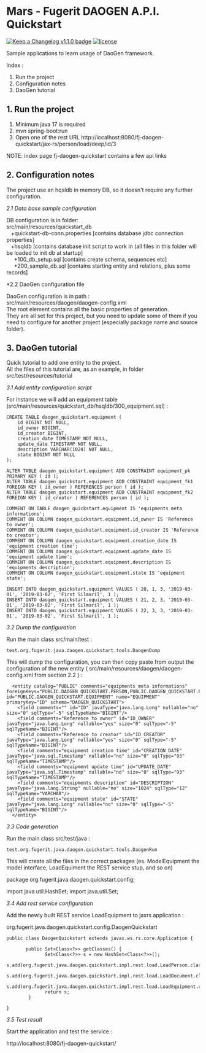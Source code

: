 # Mars - Fugerit DAOGEN A.P.I. Quickstart  

[![Keep a Changelog v1.1.0 badge](https://img.shields.io/badge/changelog-Keep%20a%20Changelog%20v1.1.0-%23E05735)](https://github.com/fugerit-org/fj-daogen-quickstart/blob/main/CHANGELOG.md) 
[![license](https://img.shields.io/badge/License-Apache%20License%202.0-teal.svg)](https://opensource.org/licenses/Apache-2.0)

Sample applications to learn usage of DaoGen framework.  

Index : 
1. Run the project
2. Configuration notes
3. DaoGen tutorial

## 1. Run the project ##

1. Minimum java 17 is required
2. mvn spring-boot:run
3. Open one of the rest URL http://localhost:8080/fj-daogen-quickstart/jax-rs/person/load/deep/id/3  

NOTE: index page fj-daogen-quickstart contains a few api links  


## 2. Configuration notes ##

The project use an hqsldb in memory DB, so it doesn't require any further configuration.  

*2.1 Data base sample configuration*

DB configuration is in folder:  
src/main/resources/quickstart_db  
&nbsp;&nbsp; +quickstart-db-conn.properties   [contains database jdbc connection properties]  
&nbsp;&nbsp; +hsqldb  [contains database init script to work in (all files in this folder will be loaded to init db at startup]  
&nbsp;&nbsp;&nbsp;&nbsp;	+100_db_setup.sql [contains create schema, sequences etc]  
&nbsp;&nbsp;&nbsp;&nbsp;	+200_sample_db.sql [contains starting entity and relations, plus some records]  

*2.2 DaoGen configuration file

DaoGen configuration is in path :    
src/main/resources/daogen/daogen-config.xml   
The root element contains all the basic properties of generation.    
They are all set for this project, but you need to update some of them if you need to configure for another project (especially package name and source folder).  


## 3. DaoGen tutorial ##

Quick tutorial to add one entity to the project.  
All the files of this tutorial are, as an example, in folder src/test/resources/tutorial  

*3.1 Add entity configuration script*

For instance we will add an equipment table (src/main/resources/quickstart_db/hsqldb/300_equipment.sql) :   

```
CREATE TABLE daogen_quickstart.equipment (
	id BIGINT NOT NULL,
	id_owner BIGINT,
	id_creator BIGINT,
	creation_date TIMESTAMP NOT NULL,
	update_date TIMESTAMP NOT NULL,
	description VARCHAR(1024) NOT NULL,
	state BIGINT NOT NULL
);

ALTER TABLE daogen_quickstart.equipment ADD CONSTRAINT equipment_pk PRIMARY KEY ( id );
ALTER TABLE daogen_quickstart.equipment ADD CONSTRAINT equipment_fk1 FOREIGN KEY ( id_owner ) REFERENCES person ( id );
ALTER TABLE daogen_quickstart.equipment ADD CONSTRAINT equipment_fk2 FOREIGN KEY ( id_creator ) REFERENCES person ( id );

COMMENT ON TABLE daogen_quickstart.equipment IS 'equipments meta informations';
COMMENT ON COLUMN daogen_quickstart.equipment.id_owner IS 'Reference to owner';
COMMENT ON COLUMN daogen_quickstart.equipment.id_creator IS 'Reference to creator';
COMMENT ON COLUMN daogen_quickstart.equipment.creation_date IS 'equipment creation time';
COMMENT ON COLUMN daogen_quickstart.equipment.update_date IS 'equipment update time';
COMMENT ON COLUMN daogen_quickstart.equipment.description IS 'equipments description';
COMMENT ON COLUMN daogen_quickstart.equipment.state IS 'equipment state';

INSERT INTO daogen_quickstart.equipment VALUES ( 20, 1, 3, '2019-03-01', '2019-03-02', 'First Silmaril', 1 );
INSERT INTO daogen_quickstart.equipment VALUES ( 21, 2, 3, '2019-03-01', '2019-03-02', 'First Silmaril', 1 );
INSERT INTO daogen_quickstart.equipment VALUES ( 22, 3, 3, '2019-03-01', '2019-03-02', 'First Silmaril', 1 );
```

*3.2 Dump the configuration*

Run the main class src/main/test : 

`test.org.fugerit.java.daogen.quickstart.tools.DaogenDump`

This will dump the configuration, you can then copy paste from output the configuration of the new entity ( src/main/resources/daogen/daogen-config.xml from section 2.2 ) : 

```
  <entity catalog="PUBLIC" comments="equipments meta informations" foreignKeys="PUBLIC.DAOGEN_QUICKSTART.PERSON,PUBLIC.DAOGEN_QUICKSTART.PERSON" id="PUBLIC.DAOGEN_QUICKSTART.EQUIPMENT" name="EQUIPMENT" primaryKey="ID" schema="DAOGEN_QUICKSTART">
    <field comments="" id="ID" javaType="java.lang.Long" nullable="no" size="0" sqlType="-5" sqlTypeName="BIGINT"/>
    <field comments="Reference to owner" id="ID_OWNER" javaType="java.lang.Long" nullable="yes" size="0" sqlType="-5" sqlTypeName="BIGINT"/>
    <field comments="Reference to creator" id="ID_CREATOR" javaType="java.lang.Long" nullable="yes" size="0" sqlType="-5" sqlTypeName="BIGINT"/>
    <field comments="equipment creation time" id="CREATION_DATE" javaType="java.sql.Timestamp" nullable="no" size="0" sqlType="93" sqlTypeName="TIMESTAMP"/>
    <field comments="equipment update time" id="UPDATE_DATE" javaType="java.sql.Timestamp" nullable="no" size="0" sqlType="93" sqlTypeName="TIMESTAMP"/>
    <field comments="equipments description" id="DESCRIPTION" javaType="java.lang.String" nullable="no" size="1024" sqlType="12" sqlTypeName="VARCHAR"/>
    <field comments="equipment state" id="STATE" javaType="java.lang.Long" nullable="no" size="0" sqlType="-5" sqlTypeName="BIGINT"/>
  </entity>
```


*3.3 Code generation*

Run the main class src/test/java :

`test.org.fugerit.java.daogen.quickstart.tools.DaogenRun`

This will create all the files in the correct packages (es. ModelEquipment the model interface, LoadEquiment the REST service stup, and so on)  


package org.fugerit.java.daogen.quickstart.config;

import java.util.HashSet;
import java.util.Set;

*3.4 Add rest service configuration*

Add the newly built REST service LoadEquipment to jaxrs application : 

org.fugerit.java.daogen.quickstart.config.DaogenQuickstart  

```
public class DaogenQuickstart extends javax.ws.rs.core.Application {

	   public Set<Class<?>> getClasses() {
		      Set<Class<?>> s = new HashSet<Class<?>>();
		      s.add(org.fugerit.java.daogen.quickstart.impl.rest.load.LoadPerson.class);
		      s.add(org.fugerit.java.daogen.quickstart.impl.rest.load.LoadDocument.class);
		      s.add(org.fugerit.java.daogen.quickstart.impl.rest.load.LoadEquipment.class);
		      return s;
		}
	
}
```

*3.5 Test result*  

Start the application and test the service :   

http://localhost:8080/fj-daogen-quickstart/

